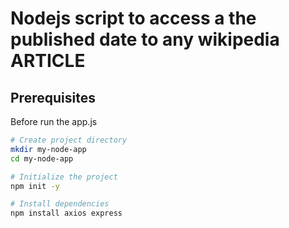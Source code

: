 # Nodejs script to access a the published date to any wikipedia ARTICLE

## Prerequisites
Before run the app.js

```bash
# Create project directory
mkdir my-node-app
cd my-node-app

# Initialize the project
npm init -y

# Install dependencies
npm install axios express

